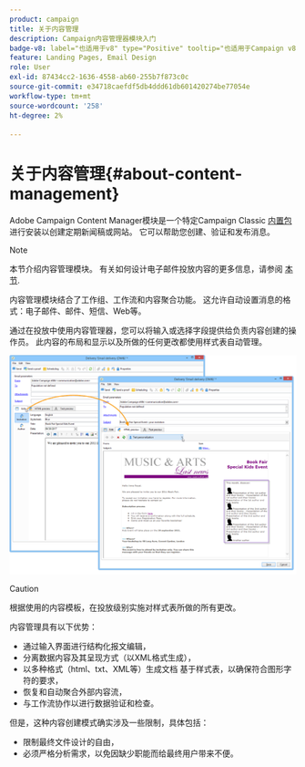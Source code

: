 ```yaml
---
product: campaign
title: 关于内容管理
description: Campaign内容管理器模块入门
badge-v8: label="也适用于v8" type="Positive" tooltip="也适用于Campaign v8"
feature: Landing Pages, Email Design
role: User
exl-id: 87434cc2-1636-4558-ab60-255b7f873c0c
source-git-commit: e34718caefdf5db4ddd61db601420274be77054e
workflow-type: tm+mt
source-wordcount: '258'
ht-degree: 2%

---
```


# 关于内容管理{#about-content-management}

Adobe Campaign Content Manager模块是一个特定Campaign Classic [内置包](../../installation/using/installing-campaign-standard-packages.md) 进行安装以创建定期新闻稿或网站。 它可以帮助您创建、验证和发布消息。

>[!NOTE]
>
>本节介绍内容管理模块。 有关如何设计电子邮件投放内容的更多信息，请参阅 [本节](defining-the-email-content.md).

内容管理模块结合了工作组、工作流和内容聚合功能。 这允许自动设置消息的格式：电子邮件、邮件、短信、Web等。

通过在投放中使用内容管理器，您可以将输入或选择字段提供给负责内容创建的操作员。 此内容的布局和显示以及所做的任何更改都使用样式表自动管理。

![](assets/s_ncs_content_create_content_sample.png)

>[!CAUTION]
>
>根据使用的内容模板，在投放级别实施对样式表所做的所有更改。

内容管理具有以下优势：

* 通过输入界面进行结构化报文编辑，
* 分离数据内容及其呈现方式（以XML格式生成），
* 以多种格式（html、txt、XML等）生成文档 基于样式表，以确保符合图形字符的要求，
* 恢复和自动聚合外部内容流，
* 与工作流协作以进行数据验证和检查。

但是，这种内容创建模式确实涉及一些限制，具体包括：

* 限制最终文件设计的自由，
* 必须严格分析需求，以免因缺少职能而给最终用户带来不便。
